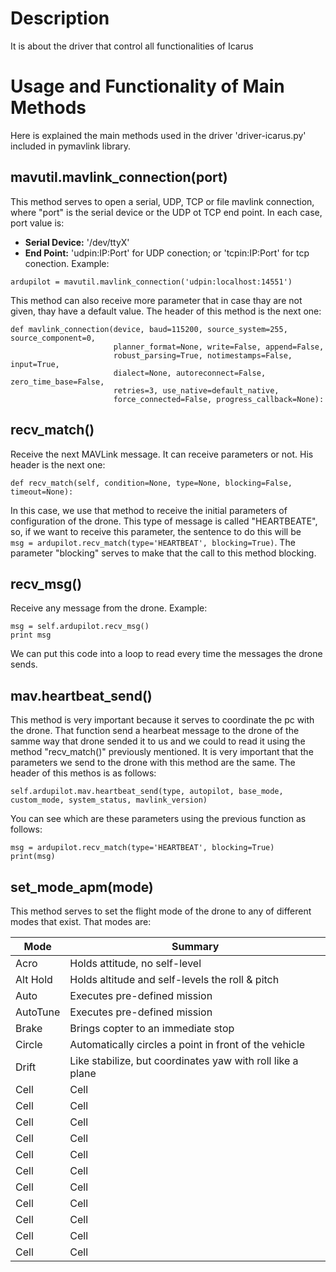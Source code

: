 # Description
It is about the driver that control all functionalities of Icarus

# Usage and Functionality of Main Methods
Here is explained the main methods used in the driver 'driver-icarus.py' included in pymavlink library.
## mavutil.mavlink_connection(port)
This method serves to open a serial, UDP, TCP or file mavlink connection, where "port" is the serial device or 
the UDP ot TCP end point. In each case, port value is:
* **Serial Device:** '/dev/ttyX'
* **End Point:** 'udpin:IP:Port' for UDP conection; or 'tcpin:IP:Port' for tcp conection. 
Example:
```
ardupilot = mavutil.mavlink_connection('udpin:localhost:14551')
```
This method can also receive more parameter that in case thay are not given, thay have a default value. The header of this method is the next one:
```
def mavlink_connection(device, baud=115200, source_system=255, source_component=0,
                       planner_format=None, write=False, append=False,
                       robust_parsing=True, notimestamps=False, input=True,
                       dialect=None, autoreconnect=False, zero_time_base=False,
                       retries=3, use_native=default_native,
                       force_connected=False, progress_callback=None):
```

## recv_match()
Receive the next MAVLink message. It can receive parameters or not. His header is the next one:
```
def recv_match(self, condition=None, type=None, blocking=False, timeout=None):
```
In this case, we use that method to receive the initial parameters of configuration of the drone. This type of message is called "HEARTBEATE", so, if we want to receive this parameter, the sentence to do this will be                                              
``msg = ardupilot.recv_match(type='HEARTBEAT', blocking=True)``. The parameter "blocking" serves to make that the call to this method blocking. 

## recv_msg()
Receive any message from the drone. Example:
```
msg = self.ardupilot.recv_msg()
print msg
```
We can put this code into a loop to read every time the messages the drone sends.

## mav.heartbeat_send()
This method is very important because it serves to coordinate the pc with the drone. That function send a hearbeat message to the drone of the samme way that drone sended it to us and we could to read it using the method "recv_match()" previously mentioned. It is very important that the parameters we send to the drone with this method are the same. The header of this methos is as follows:
```
self.ardupilot.mav.heartbeat_send(type, autopilot, base_mode, custom_mode, system_status, mavlink_version)
```
You can see which are these parameters using the previous function as follows:
```
msg = ardupilot.recv_match(type='HEARTBEAT', blocking=True)
print(msg)
```
## set_mode_apm(mode)
This method serves to set the flight mode of the drone to any of different modes that exist. That modes are:

| Mode | Summary |
| ---- | ------- |
| Acro |  Holds attitude, no self-level   |
| Alt Hold |  Holds altitude and self-levels the roll & pitch   |
| Auto |  Executes pre-defined mission   |
| AutoTune |  Executes pre-defined mission   |
| Brake |  Brings copter to an immediate stop   |
| Circle |  Automatically circles a point in front of the vehicle   |
| Drift |  Like stabilize, but coordinates yaw with roll like a plane   |
| Cell |  Cell   |
| Cell |  Cell   |
| Cell |  Cell   |
| Cell |  Cell   |
| Cell |  Cell   |
| Cell |  Cell   |
| Cell |  Cell   |
| Cell |  Cell   |
| Cell |  Cell   |
| Cell |  Cell   |
| Cell |  Cell   |
